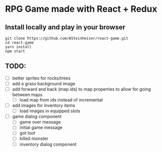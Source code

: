 # RPG Game made with React + Redux

## Install locally and play in your browser
```
git clone https://github.com/ASteinheiser/react-game.git
cd react-game
yarn install
npm start
```

## TODO:
- [ ] better sprites for rocks/trees
- [ ] add a grass background image
- [ ] add forward and back (map ids) to map properties to allow for going between maps
  - [ ] load map from ids instead of incremental
- [ ] add images for inventory items
  - [ ] load images in equipped slots
- [ ] game dialog component
  - [ ] game over message
  - [ ] initial game message
  - [ ] got loot
  - [ ] killed monster
  - [ ] inventory dialog component
